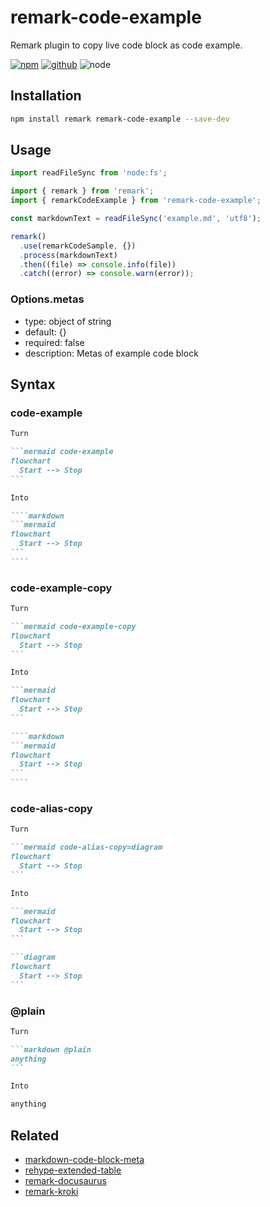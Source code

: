 # remark-code-example

Remark plugin to copy live code block as code example.

[![npm][npm-badge]][npm-url]
[![github][github-badge]][github-url]
![node][node-badge]

[npm-url]: https://www.npmjs.com/package/remark-code-example
[npm-badge]: https://img.shields.io/npm/v/remark-code-example.svg?style=flat-square&logo=npm
[github-url]: https://github.com/nice-move/remark-code-example
[github-badge]: https://img.shields.io/npm/l/remark-code-example.svg?style=flat-square&colorB=blue&logo=github
[node-badge]: https://img.shields.io/node/v/remark-code-example.svg?style=flat-square&colorB=green&logo=node.js

## Installation

```sh
npm install remark remark-code-example --save-dev
```

## Usage

```mjs
import readFileSync from 'node:fs';

import { remark } from 'remark';
import { remarkCodeExample } from 'remark-code-example';

const markdownText = readFileSync('example.md', 'utf8');

remark()
  .use(remarkCodeSample, {})
  .process(markdownText)
  .then((file) => console.info(file))
  .catch((error) => console.warn(error));
```

### Options.metas

- type: object of string
- default: {}
- required: false
- description: Metas of example code block

## Syntax

### code-example

`````markdown
Turn

```mermaid code-example
flowchart
  Start --> Stop
```

Into

````markdown
```mermaid
flowchart
  Start --> Stop
```
````
`````

### code-example-copy

`````markdown
Turn

```mermaid code-example-copy
flowchart
  Start --> Stop
```

Into

```mermaid
flowchart
  Start --> Stop
```

````markdown
```mermaid
flowchart
  Start --> Stop
```
````
`````

### code-alias-copy

````markdown
Turn

```mermaid code-alias-copy=diagram
flowchart
  Start --> Stop
```

Into

```mermaid
flowchart
  Start --> Stop
```

```diagram
flowchart
  Start --> Stop
```
````

### @plain

````markdown
Turn

```markdown @plain
anything
```

Into

anything
````

## Related

- [markdown-code-block-meta](https://github.com/nice-move/markdown-code-block-meta)
- [rehype-extended-table](https://github.com/nice-move/rehype-extended-table)
- [remark-docusaurus](https://github.com/nice-move/remark-docusaurus)
- [remark-kroki](https://github.com/nice-move/remark-kroki)
